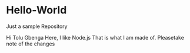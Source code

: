 # Hello-World
Just a sample Repository

Hi Tolu
Gbenga Here, I like Node.js
That is what I am made of.
Pleasetake note of the changes
